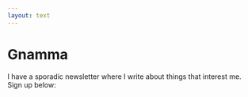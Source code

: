 ```yaml
---
layout: text
---
```


# Gnamma

I have a sporadic newsletter where I write about things that interest me. Sign up below: 

<div class="ml-embedded" data-form="wwaFJL"></div>

